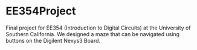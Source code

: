 # EE354Project
Final project for EE354 (Introduction to Digital Circuits) at the University of Southern California. We designed a maze that can be navigated using buttons on the Digilent Nexys3 Board.
